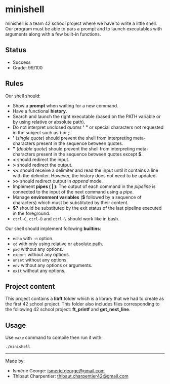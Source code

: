 # minishell

minishell is a team 42 school project where we have to write a little shell. Our program must be able to pars a prompt and to launch executables with arguments along with a few built-in functions.

## Status

* Success
* Grade: 99/100

## Rules

Our shell should:
* Show a **prompt** when waiting for a new command.
* Have a functional **history**.
* Search and launch the right executable (based on the PATH variable or by using relative or absolute path).
* Do not interpret unclosed _quotes_ **'** **"** or special characters not requested in the subject such as **\\** or **;**.
* **'** (_single quote_) should prevent the shell from interpreting meta-characters present in the sequence between quotes.
* **"** (_double quote_) should prevent the shell from interpreting meta-characters present in the sequence between quotes except **$**.
* **<** should redirect the input.
* **>** should redirect the output.
* **<<** should receive a delimiter and read the input until it contains a line with the delimiter. However, the history does not need to be updated.
* **>>** should redirect output in _append_ mode.
* Implement **pipes ( | )**: The output of each command in the _pipeline_ is connected to the input of the next command using a _pipe_.
* Manage **environment variables** (**$** followed by a sequence of characters) which must be substituted by their content.
* **$?** should be substituted by the exit status of the last pipeline executed in the foreground.
* ```ctrl-C```, ```ctrl-D``` and ```ctrl-\``` should work like in bash.

Our shell should implement following **builtins**:
* ```echo``` with ```-n``` option.
* ```cd``` with only using relative or absolute path.
* ```pwd``` without any options.
* ```export``` without any options.
* ```unset``` without any options.
* ```env``` without any options or arguments.
* ```exit``` without any options.

## Project content

This project contains a **libft** folder which is a library that we had to create as the first 42 school project. This folder also includes files corresponding to the following 42 school project: **ft_printf** and **get_next_line**.

## Usage

Use ```make``` command to compile then run it with:
```
./minishell
```
***
Made by:
* Ismérie George: <ismerie.george@gmail.com>
* Thibaut Charpentier: <thibaut.charpentier42@gmail.com>
